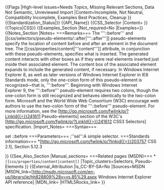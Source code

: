 {{Flags
|High-level issues=Needs Topics, Missing Relevant Sections, Data Not Semantic, Unreviewed Import
|Content=Incomplete, Not Neutral, Compatibility Incomplete, Examples Best Practices, Cleanup
}}
{{Standardization_Status|}}
{{API_Name}}
{{CSS_Selector
|Content=
}}
{{Topics|CSS}}
{{Examples_Section
|Not_required=No
|Examples=}}
{{Notes_Section
|Notes=
===Remarks===
The '''::before''' and [[css/selectors/pseudo-elements/::after|'''::after''']] pseudo-elements specify the location of content before and after an element in the document tree. The [[css/properties/content|'''content''']] attribute, in conjunction with these pseudo-elements, specifies what is inserted.
The generated content interacts with other boxes as if they were real elements inserted just inside their associated element. The content box of the associated element expands to include the generated content, if necessary.
In Windows Internet Explorer 8, as well as later versions of Windows Internet Explorer in IE8 Standards mode, only the one-colon form of this pseudo-element is recognized—that is, ''':before'''.
Beginning with Windows Internet Explorer 9, the '''::before''' pseudo-element requires two colons, though the one-colon form is still recognized and behaves identically to the two-colon form. Microsoft and the World Wide Web Consortium (W3C) encourage web authors to use the two-colon form of the '''::before''' pseudo-element. For more information, see the [http://go.microsoft.com/fwlink/p/?LinkId{{=}}241611 Pseudo-elements] section of the W3C's [http://go.microsoft.com/fwlink/p/?LinkId{{=}}241612 CSS3 Selectors] specification.
|Import_Notes=
===Syntax===

sel
::before
===Parameters===
;''sel'':A simple selector.
===Standards information===
*[http://go.microsoft.com/fwlink/p/?linkid{{=}}203757 CSS 2.1], Section 5.12.3


}}
{{See_Also_Section
|Manual_sections=
===Related pages (MSDN)===
*<code>[[css/properties/content|content]]</code>
|Topic_clusters=Selectors, Pseudo-Elements
}}
{{External_Attribution
|Is_CC-BY-SA=No
|Sources=MSDN
|MSDN_link=[http://msdn.microsoft.com/en-us/library/ie/hh828809%28v=vs.85%29.aspx Windows Internet Explorer API reference]
|MDN_link=
|HTML5Rocks_link=
}}